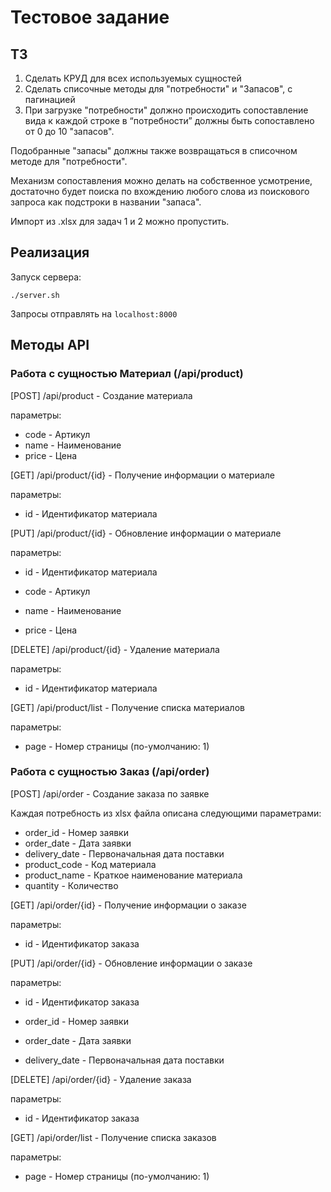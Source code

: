 # Тестовое задание
## ТЗ
1. Сделать КРУД для всех используемых сущностей
2. Сделать списочные методы для "потребности" и "Запасов", с пагинацией
3. При загрузке "потребности" должно происходить сопоставление вида к каждой строке в “потребности” должны быть сопоставлено от 0 до 10 "запасов".

Подобранные "запасы" должны также возвращаться в списочном методе для "потребности".

Механизм сопоставления можно делать на собственное усмотрение, достаточно будет поиска по вхождению любого слова из поискового запроса как подстроки в названии "запаса".

Импорт из .xlsx для задач 1 и 2 можно пропустить.

## Реализация
Запуск сервера:

    ./server.sh

Запросы отправлять на `localhost:8000`

## Методы API
### Работа с сущностью Материал (/api/product)
[POST] /api/product - Создание материала

параметры:
* code - Артикул
* name - Наименование
* price - Цена

[GET] /api/product/{id} - Получение информации о материале

параметры:
* id - Идентификатор материала

[PUT] /api/product/{id} - Обновление информации о материале

параметры:
* id - Идентификатор материала


* code - Артикул
* name - Наименование
* price - Цена

[DELETE] /api/product/{id} - Удаление материала

параметры:
* id - Идентификатор материала

[GET] /api/product/list - Получение списка материалов

параметры:
* page - Номер страницы (по-умолчанию: 1)

### Работа с сущностью Заказ (/api/order)
[POST] /api/order - Создание заказа по заявке

Каждая потребность из xlsx файла описана следующими параметрами:
* order_id - Номер заявки
* order_date - Дата заявки
* delivery_date - Первоначальная дата поставки
* product_code - Код материала
* product_name - Краткое наименование материала
* quantity - Количество

[GET] /api/order/{id} - Получение информации о заказе

параметры:
* id - Идентификатор заказа

[PUT] /api/order/{id} - Обновление информации о заказе

параметры:
* id - Идентификатор заказа


* order_id - Номер заявки
* order_date - Дата заявки
* delivery_date - Первоначальная дата поставки

[DELETE] /api/order/{id} - Удаление заказа

параметры:
* id - Идентификатор заказа

[GET] /api/order/list - Получение списка заказов

параметры:
* page - Номер страницы (по-умолчанию: 1)
